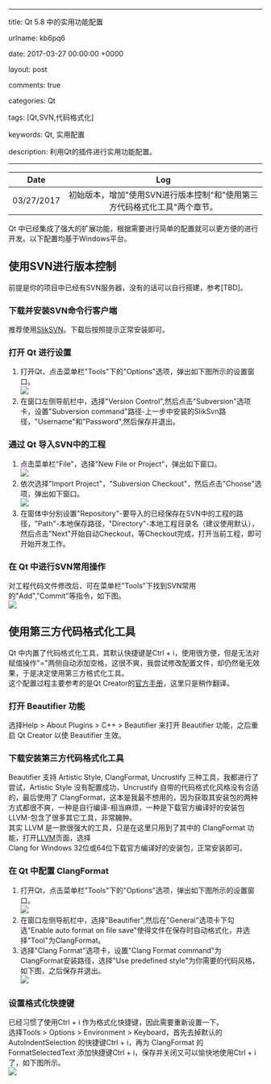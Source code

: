 
---

title: Qt 5.8 中的实用功能配置

urlname: kb6pq6

date: 2017-03-27 00:00:00 +0000

layout: post

comments: true

categories: Qt

tags: [Qt,SVN,代码格式化]

keywords: Qt, 实用配置

description: 利用Qt的插件进行实用功能配置。

---


| Date | Log |
| :---: | :---: |
| 03/27/2017 | 初始版本，增加"使用SVN进行版本控制"和"使用第三方代码格式化工具"两个章节。 |


Qt 中已经集成了强大的扩展功能，根据需要进行简单的配置就可以更方便的进行开发。以下配置均基于Windows平台。


<a name="42218e06"></a>
## 使用SVN进行版本控制

前提是你的项目中已经有SVN服务器，没有的话可以自行搭建，参考[TBD]。


<a name="7721685c"></a>
### 下载并安装SVN命令行客户端

推荐使用[SlikSVN](https://sliksvn.com/download/)。下载后按照提示正常安装即可。


<a name="79262238"></a>
### 打开 Qt 进行设置

1. 打开Qt，点击菜单栏"Tools"下的"Options"选项，弹出如下图所示的设置窗口。<br />
![](http://i.imgur.com/yBYxwpG.png#align=left&display=inline&height=677&originHeight=677&originWidth=1178&status=done&width=1178)
2. 在窗口左侧导航栏中，选择"Version Control",然后点击"Subversion"选项卡，设置"Subversion command"路径-上一步中安装的SlikSvn路径，"Username"和"Password",然后保存并退出。


<a name="2109a010"></a>
### 通过 Qt 导入SVN中的工程

1. 点击菜单栏"File"，选择"New File or Project"，弹出如下窗口。<br />
![](http://i.imgur.com/HJ1JAP3.png#align=left&display=inline&height=629&originHeight=629&originWidth=962&status=done&width=962)
2. 依次选择"Import Project"，"Subversion Checkout"，然后点击"Choose"选项，弹出如下窗口。<br />
![](http://i.imgur.com/BwaYgxG.png#align=left&display=inline&height=573&originHeight=573&originWidth=882&status=done&width=882)
3. 在窗体中分别设置"Repository"-要导入的已经保存在SVN中的工程的路径，"Path"-本地保存路径，"Directory"-本地工程目录名（建议使用默认），然后点击"Next"开始自动Checkout，等Checkout完成，打开当前工程，即可开始开发工作。


<a name="64eed538"></a>
### 在 Qt 中进行SVN常用操作

对工程代码文件修改后，可在菜单栏"Tools"下找到SVN常用的"Add","Commit"等指令，如下图。<br />
![](http://i.imgur.com/8lmetjw.png#align=left&display=inline&height=781&originHeight=781&originWidth=977&status=done&width=977)


<a name="3da7a94e"></a>
## 使用第三方代码格式化工具

Qt 中内置了代码格式化工具，其默认快捷键是Ctrl + i，使用很方便，但是无法对赋值操作"="两侧自动添加空格，这很不爽，我尝试修改配置文件，却仍然毫无效果，于是决定使用第三方格式化工具。<br />
这个配置过程主要参考的是Qt Creator的[官方手册](http://doc.qt.io/qtcreator/creator-beautifier.html)，这里只是稍作翻译。


<a name="316d92d0"></a>
### 打开 Beautifier 功能

选择Help > About Plugins > C++ > Beautifier 来打开 Beautifier 功能，之后重启 Qt Creator 以使 Beautifier 生效。


<a name="a420232a"></a>
### 下载安装第三方代码格式化工具

Beautifier 支持 Artistic Style, ClangFormat, Uncrustify 三种工具，我都进行了尝试，Artistic Style 没有配置成功，Uncrustify 自带的代码格式化风格没有合适的，最后使用了 ClangFormat，这本是我最不想用的，因为获取其安装包的两种方式都很不爽，一种是自行编译-相当麻烦，一种是下载官方编译好的安装包 LLVM-包含了很多其它工具，非常臃肿。<br />
其实 LLVM 是一款很强大的工具，只是在这里只用到了其中的 ClangFormat 功能，打开[LLVM](http://releases.llvm.org/download.html)页面，选择<br />
Clang for Windows 32位或64位下载官方编译好的安装包，正常安装即可。


<a name="ab8a866d"></a>
### 在 Qt 中配置 ClangFormat

1. 打开Qt，点击菜单栏"Tools"下的"Options"选项，弹出如下图所示的设置窗口。<br />
![](http://i.imgur.com/xfOL9Mt.png#align=left&display=inline&height=677&originHeight=677&originWidth=1178&status=done&width=1178)
2. 在窗口左侧导航栏中，选择"Beautifier",然后在"General"选项卡下勾选"Enable auto format on file save"使得文件在保存时自动格式化，并选择"Tool"为ClangFormat。
3. 选择"Clang Format"选项卡，设置"Clang Format command"为ClangFormat安装路径，选择"Use predefined style"为你需要的代码风格，如下图，之后保存并退出。<br />
![](http://i.imgur.com/virAgOZ.png#align=left&display=inline&height=677&originHeight=677&originWidth=1178&status=done&width=1178)


<a name="386a789b"></a>
### 设置格式化快捷键

已经习惯了使用Ctrl + i 作为格式化快捷键，因此需要重新设置一下。<br />
选择Tools > Options > Environment > Keyboard，首先去掉默认的 AutoIndentSelection 的快捷键Ctrl + i，再为 ClangFormat 的 FormatSelectedText 添加快捷键Ctrl + i，保存并关闭又可以愉快地使用Ctrl + i了，如下图所示。<br />
![](http://i.imgur.com/WmkAHC7.png#align=left&display=inline&height=677&originHeight=677&originWidth=1178&status=done&width=1178)

